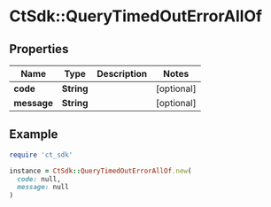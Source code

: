 # CtSdk::QueryTimedOutErrorAllOf

## Properties

| Name | Type | Description | Notes |
| ---- | ---- | ----------- | ----- |
| **code** | **String** |  | [optional] |
| **message** | **String** |  | [optional] |

## Example

```ruby
require 'ct_sdk'

instance = CtSdk::QueryTimedOutErrorAllOf.new(
  code: null,
  message: null
)
```

